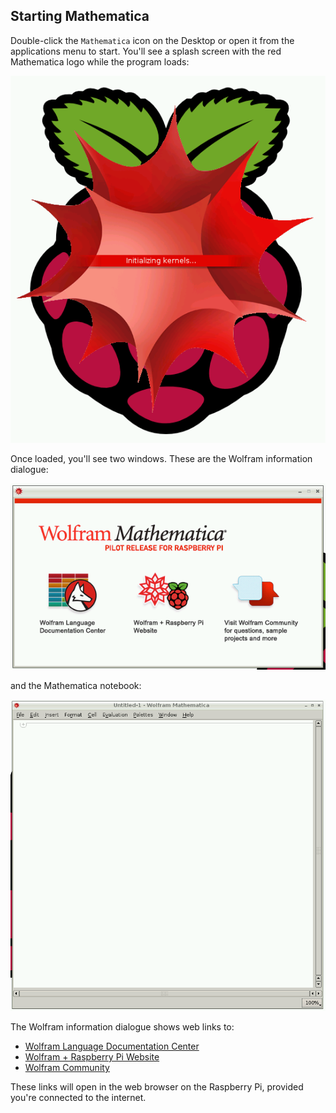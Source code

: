 ## Starting Mathematica

Double-click the `Mathematica` icon on the Desktop or open it from the applications menu to start. You'll see a splash screen with the red Mathematica logo while the program loads:

![](images/splash.png)

Once loaded, you'll see two windows. These are the Wolfram information dialogue:

![](images/info.png)

and the Mathematica notebook:

![](images/notebook.png)

The Wolfram information dialogue shows web links to:

- [Wolfram Language Documentation Center](http://reference.wolfram.com/language/index.html)
- [Wolfram + Raspberry Pi Website](http://www.wolfram.com/raspberry-pi)
- [Wolfram Community](http://community.wolfram.com/content?curTag=raspberry%20pi)

These links will open in the web browser on the Raspberry Pi, provided you're connected to the internet.


